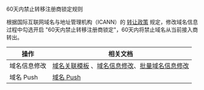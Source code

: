 ﻿60天内禁止转移注册商锁定规则

根据国际互联网域名与地址管理机构（ICANN）的 [转让政策](https://www.icann.org/resources/pages/transfer-policy-2016-06-01-en) 规定，修改域名信息过程中勾选开启 "60天内禁止转移注册商锁定"，60天内将禁止域名从当前接入商转出。

| 操作 | 相关文档 | 
|---------|---------|
| 域名信息修改 | [域名关联模板](链接) 、[域名信息修改](链接)、[批量域名信息修改](链接) | 
| 域名 Push | [域名 Push](链接) | 